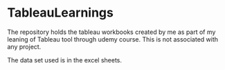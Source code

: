 # TableauLearnings
The repository holds the tableau workbooks created by me as part of my leaning of Tableau tool through udemy course. 
This is not associated with any project. 

The data set used is in the excel sheets.
